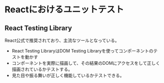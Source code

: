 # Reactにおけるユニットテスト

## React Testing Library
React公式で推奨されており、主流なツールとなっている。

* React Testing LibraryはDOM Testing Libraryを使ってコンポーネントのテストを動かす
* コンポーネントを実際に描画して、その結果のDOMにアクセスをして正しく描画されているかテストする。
* 見た目や振る舞いが正しく機能しているかテストできる。

